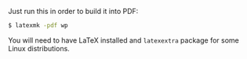 Just run this in order to build it into PDF:

```bash
$ latexmk -pdf wp
```

You will need to have LaTeX installed and `latexextra` package for some Linux distributions.
